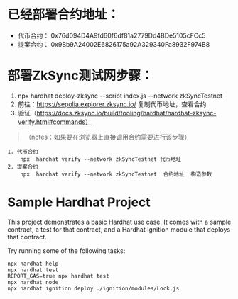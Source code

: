 # 已经部署合约地址：
- 代币合约： 0x76d094D4A9fd60f6df81a2779Dd4BDe5105cFCc5
- 提案合约： 0x9Bb9A24002E6826175a92A329340Fa8932F974B8
# 部署ZkSync测试网步骤：
1. npx  hardhat deploy-zksync --script index.js --network zkSyncTestnet
2. 前往：https://sepolia.explorer.zksync.io/ 复制代币地址，查看合约
3. 验证（https://docs.zksync.io/build/tooling/hardhat/hardhat-zksync-verify.html#commands）
>（notes：如果要在浏览器上直接调用合约需要进行该步骤）

    1. 代币合约
        npx  hardhat verify --network zkSyncTestnet 代币地址
    2. 提案合约
        npx  hardhat verify --network zkSyncTestnet  合约地址  构造参数
# Sample Hardhat Project
This project demonstrates a basic Hardhat use case. It comes with a sample contract, a test for that contract, and a Hardhat Ignition module that deploys that contract.

Try running some of the following tasks:

```shell
npx hardhat help
npx hardhat test
REPORT_GAS=true npx hardhat test
npx hardhat node
npx hardhat ignition deploy ./ignition/modules/Lock.js
```
